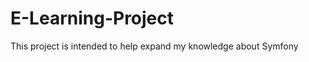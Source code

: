 E-Learning-Project
==================

This project is intended to help expand my knowledge about Symfony